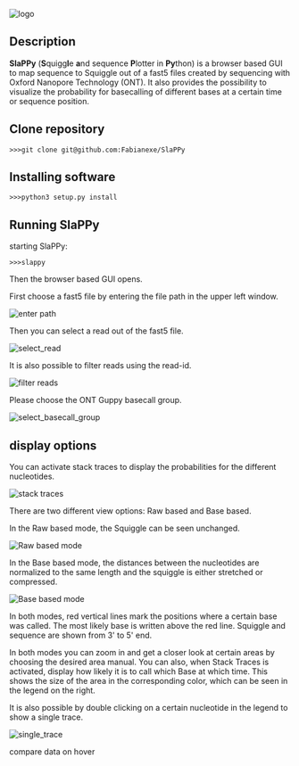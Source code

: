 ![logo](https://raw.githubusercontent.com/Fabianexe/SlaPPy/master/pictures/slappy.png "logo")


## Description

 **SlaPPy** (**S**quigg**l**e **a**nd sequence **P**lotter in **Py**thon) is a browser based GUI to map sequence to Squiggle out of a fast5 files created by sequencing with Oxford Nanopore Technology (ONT). It also provides the possibility to visualize the probability for basecalling of different bases at a certain time or sequence position.

## Clone repository

```
>>>git clone git@github.com:Fabianexe/SlaPPy
```

## Installing software

```
>>>python3 setup.py install
```

## Running SlaPPy

starting SlaPPy:

```
>>>slappy
``` 

Then the browser based GUI opens.

First choose a fast5 file by entering the file path in the upper left window.
 
![enter path](https://raw.githubusercontent.com/Fabianexe/SlaPPy/master/pictures/path.png "enter the path here")

Then you can select a read out of the fast5 file.

![select_read](https://raw.githubusercontent.com/Fabianexe/SlaPPy/master/pictures/read_selection.png "select a read")

It is also possible to filter reads using the read-id.

![filter reads](https://raw.githubusercontent.com/Fabianexe/SlaPPy/master/pictures/ "Filter reads")

Please choose the ONT Guppy basecall group.

![select_basecall_group](https://raw.githubusercontent.com/Fabianexe/SlaPPy/master/pictures/basecallgroup.png "select basecall group")

## display options

You can activate stack traces to display the probabilities for the different nucleotides.

![stack traces](https://raw.githubusercontent.com/Fabianexe/SlaPPy/master/pictures/stack_traces.png "stack traces")

There are two different view options: Raw based and Base based. 

In the Raw based mode, the Squiggle can be seen unchanged. 

![Raw based mode](https://raw.githubusercontent.com/Fabianexe/SlaPPy/master/pictures/raw_based.png "raw based")

In the Base based mode, the distances between the nucleotides are normalized to the same length and the squiggle is either stretched or compressed. 

![Base based mode](https://raw.githubusercontent.com/Fabianexe/SlaPPy/master/pictures/base_based.png "Base based")

In both modes, red vertical lines mark the positions where a certain base was called. The most likely base is written above the red line. Squiggle and sequence are shown from 3' to 5' end.

In both modes you can zoom in and get a closer look at certain areas by choosing the desired area manual. 
You can also, when Stack Traces is activated, display how likely it is to call which Base at which time. 
This shows the size of the area in the corresponding color, which can be seen in the legend on the right.

It is also possible by double clicking on a certain nucleotide in the legend to show a single trace.

![single_trace](https://raw.githubusercontent.com/Fabianexe/SlaPPy/master/pictures/single_trace.png "single trace")

compare data on hover